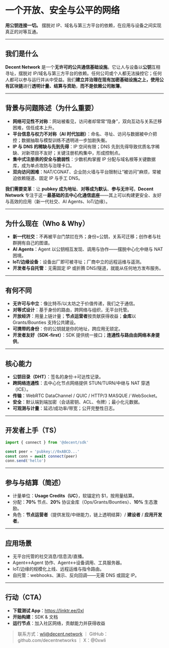 # 一个开放、安全与公平的网络

**用公钥连接一切。** 摆脱对 IP、域名与第三方平台的依赖，在应用与设备之间实现真正的对等互通。

---

## 我们是什么
**Decent Network** 是一个**无许可的公共通信基础设施**。它让人与设备以**公钥**互相寻址，摆脱对 IP/域名与第三方平台的依赖。任何公司或个人都无法操控它；任何人都可以参与运行并从中受益。我们**建立并治理在现有加密基础设施之上，使用公有区块链**进行**透明计量、结算与资助**，**而不是依赖公司账簿**。

---

## 背景与问题陈述（为什么重要）
- **网络可见性不对称**：网站被看见，访问者却常常“隐身”，双向互动与关系迁移困难，信任成本上升。
- **平台信息与权力不对称（AI 时代加剧）**：命名、寻址、访问与数据被中介把控；数据抽取与模型训练不透明进一步加剧失衡。
- **IP 与 DNS 的稀缺与先到先得**：IP 空间有限；DNS 先到先得导致优质名字稀缺、对新项目不友好；关键注册机构集中，形成控制点。
- **集中式注册表的安全与脆弱性**：少数机构掌握 IP 分配与域名根等关键数据库，成为单点攻防与治理卡口。
- **双向访问困难**：NAT/CGNAT、企业防火墙与平台限制让“被访问”麻烦，常被迫依赖隧道、固定 IP 与手工 DNS。

**我们需要变革**：让 **pubkey 成为地址**、**对等成为默认**、**参与无许可**。**Decent Network** 专注于这一**最基础的去中心化通信底座**——其上可以构建更安全、友好与高效的应用（新一代社交、AI Agents、IoT/边缘）。

---

## 为什么现在（Who & Why）
- **新一代社交**：不再被平台门禁拦在外；身份=公钥，关系可迁移；创作者与社群拥有自己的图谱。
- **AI Agents**：Agent 以公钥相互发现、调用与协作——摆脱中心化中继与 NAT 困境。
- **IoT/边缘设备**：设备出厂即可被寻址；厂商中立的远程运维与遥测。
- **开发者与自托管**：无需固定 IP 或折腾 DNS/隧道，就能从任何地方发布服务。

---

## 有何不同
- **无许可与中立**：像比特币/以太坊之于价值传递，我们之于通信。
- **对等式设计**：基于身份的路由，跨网络与组织，无平台托管。
- **开放经济**：用量上链计量；**节点运营者**按贡献获得收益；**金库**以 Grants/Bounties 支持公共建设。
- **可携带的身份**：你的公钥就是你的地址，跨应用无锁定。
- **开发者友好（SDK‑first）**：SDK 提供统一接口；**连通性与路由由网络本身提供**。

---

## 核心能力
- **公钥目录（DHT）**：签名的身份→可达性记录。
- **跨网络连通性**：去中心化节点网络提供 STUN/TURN/中继与 NAT 穿透（ICE）。
- **传输**：WebRTC DataChannel / QUIC / HTTP/3 MASQUE / WebSocket。
- **安全**：默认端到端加密（会话密钥、ACL、令牌）；最小化元数据。
- **可观测与计量**：延迟/成功率/带宽；公开完整性日志。

---

## 开发者上手（TS）
```ts
import { connect } from '@decent/sdk'

const peer = 'pubkey://0xABCD...'
const conn = await connect(peer)
conn.send('hello')
```

---

## 参与与结算（简述）
- 计量单位：**Usage Credits（UC）**，软锚定约 $1，按用量结算。
- 分配：**70%** 节点、**20%** 协议金库（Ops/Grants/Bounties）、**10%** 生态激励。
- 角色：**节点运营者**（提供发现/中继能力，链上透明结算）/ **建设者** / **应用开发者**。

---

## 应用场景
- 无平台托管的社交消息/信息流/直播。
- Agent↔Agent 协作、Agent↔设备调用、工具服务器。
- IoT/边缘的规模化上线、远程运维与指令路由。
- 自托管：webhooks、演示、反向回调——无需 DNS 或固定 IP。

---

## 行动（CTA）
- **下载测试 App**：https://linktr.ee/0xl  
- **开始构建**：SDK & 文档  
- **运行节点**：加入社区网络，贡献能力并获得收益  

> 联系方式：wli@decent.network ｜ GitHub：github.com/decentnetworks ｜ X：@0xwli
